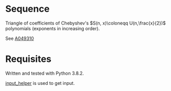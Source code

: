 # Sequence
Triangle of coefficients of Chebyshev's $S(n, x)\coloneqq U(n,\frac{x}{2})$ polynomials (exponents in increasing order).

See [A049310](https://oeis.org/A049310)

# Requisites
Written and tested with Python 3.8.2.

[input_helper](https://github.com/XPhyro/input_helper) is used to get input.
